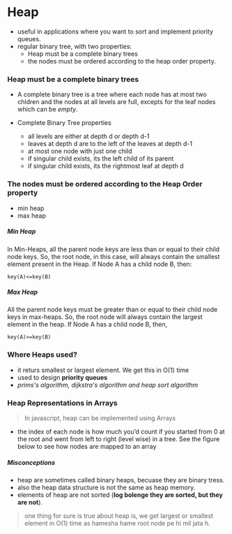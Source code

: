 # Heap

- useful in applications where you want to sort and implement priority queues.
- regular binary tree, with two properties:
    - Heap must be a complete binary trees
    - the nodes must be ordered according to the heap order property.

### Heap must be a complete binary trees

- A complete binary tree is a tree where each node has at most two chldren and the nodes at all levels are full, excepts for the leaf nodes which can be _empty_.

- Complete Binary Tree properties
    - all levels are either at depth d or depth d-1
    - leaves at depth d are to the left of the leaves at depth d-1
    - at most one node with just one child
    - if singular child exists, its the left child of its parent
    - if singular child exists, its the rightmost leaf at depth d

### The nodes must be ordered according to the Heap Order property

- min heap
- max heap

##### Min Heap

In Min-Heaps, all the parent node keys are less than or equal to their child node keys. So, the root node, in this case, will always contain the smallest element present in the Heap. If Node A has a child node B, then:

`key(A)<=key(B)`

##### Max Heap

All the parent node keys must be greater than or equal to their child node keys in max-heaps. So, the root node will always contain the largest element in the heap. If Node A has a child node B, then,

`key(A)>=key(B)`

### Where Heaps used?

- it returs smallest or largest element. We get this in O(1) time
- used to design **priority queues**
- _prims's algorithm, dijkstra's algorithm and heap sort algorithm_

### Heap Representations in Arrays

> In javascript, heap can be implemented using Arrays

- the index of each node is how much you’d count if you started from 0 at the root and went from left to right (level wise) in a tree. See the figure below to see how nodes are mapped to an array

##### Misconceptions

- heap are sometimes called binary heaps, becuase they are binary tress.
- also the heap data structure is not the same as heap memory.
- elements of heap are not sorted (**log bolenge they are sorted, but they are not**).

> one thing for sure is true about heap is, we get largest or smallest element in O(1) time as hamesha hame root node
> pe hi mil jata h.
